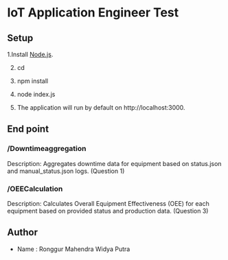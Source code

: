 # IoT Application Engineer Test

## Setup 

1.Install [Node.js](https://nodejs.org/).

2. cd <project-directory>

3. npm install

4. node index.js

5. The application will run by default on http://localhost:3000.

## End point

### /Downtimeaggregation

Description: Aggregates downtime data for equipment based on status.json and manual_status.json logs. (Question 1)

###  /OEECalculation

Description: Calculates Overall Equipment Effectiveness (OEE) for each equipment based on provided status and production data. (Question 3)

## Author 

- Name : Ronggur Mahendra Widya Putra
